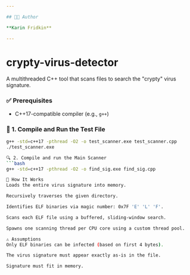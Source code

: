```yaml
---

## 👩‍💻 Author

**Karin Fridkin**

---
```


# crypty-virus-detector
 A multithreaded C++ tool that scans files to search the "crypty" virus signature.

### ✅ Prerequisites

- C++17-compatible compiler (e.g., `g++`)


### 🧪 1. Compile and Run the Test File

```bash
g++ -std=c++17 -pthread -O2 -o test_scanner.exe test_scanner.cpp
./test_scanner.exe

🔍 2. Compile and run the Main Scanner
```bash
g++ -std=c++17 -pthread -O2 -o find_sig.exe find_sig.cpp

🧵 How It Works
Loads the entire virus signature into memory.

Recursively traverses the given directory.

Identifies ELF binaries via magic number: 0x7F 'E' 'L' 'F'.

Scans each ELF file using a buffered, sliding-window search.

Spawns one scanning thread per CPU core using a custom thread pool.

⚠️ Assumptions
Only ELF binaries can be infected (based on first 4 bytes).

The virus signature must appear exactly as-is in the file.

Signature must fit in memory.


